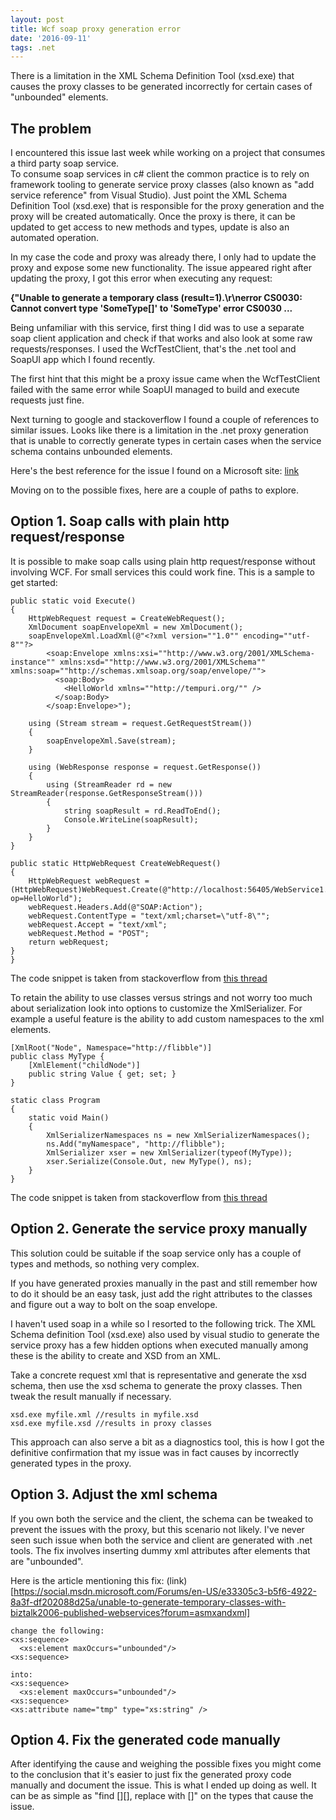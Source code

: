 ```yaml
---
layout: post
title: Wcf soap proxy generation error
date: '2016-09-11'
tags: .net
---
```


There is a limitation in the XML Schema Definition Tool (xsd.exe) that causes the proxy classes to be generated incorrectly for certain cases of "unbounded" elements.

## The problem

I encountered this issue last week while working on a project that consumes a third party soap service.  
To consume soap services in c# client the common practice is to rely on framework tooling to generate service proxy classes (also known as "add service reference" from Visual Studio). Just point the XML Schema Definition Tool (xsd.exe) that is responsible for the proxy generation and the proxy will be created automatically. Once the proxy is there, it can be updated to get access to new methods and types, update is also an automated operation.

In my case the code and proxy was already there, I only had to update the proxy and expose some new functionality. The issue appeared right after updating the proxy, I got this error when executing any request:

**{"Unable to generate a temporary class (result=1).\r\nerror CS0030: Cannot convert type 'SomeType[]' to 'SomeType' error CS0030 ...**

Being unfamiliar with this service, first thing I did was to use a separate soap client application and check if that works and also look at some raw requests/responses. I used the WcfTestClient, that's the .net tool and SoapUI app which I found recently.

The first hint that this might be a proxy issue came when the WcfTestClient failed with the same error while SoapUI managed to build and execute requests just fine.

Next turning to google and stackoverflow I found a couple of references to similar issues. Looks like there is a limitation in the .net proxy generation
that is unable to correctly generate types in certain cases when the service schema contains unbounded elements.

Here's the best reference for the issue I found on a Microsoft site: [link](https://social.msdn.microsoft.com/Forums/en-US/e33305c3-b5f6-4922-8a3f-df202088d25a/unable-to-generate-temporary-classes-with-biztalk2006-published-webservices?forum=asmxandxml)

Moving on to the possible fixes, here are a couple of paths to explore.

## Option 1. Soap calls with plain http request/response

It is possible to make soap calls using plain http request/response without involving WCF. For small services this could work fine. This is a sample to get started:

```
public static void Execute()
{
    HttpWebRequest request = CreateWebRequest();
    XmlDocument soapEnvelopeXml = new XmlDocument();
    soapEnvelopeXml.LoadXml(@"<?xml version=""1.0"" encoding=""utf-8""?>
        <soap:Envelope xmlns:xsi=""http://www.w3.org/2001/XMLSchema-instance"" xmlns:xsd=""http://www.w3.org/2001/XMLSchema"" xmlns:soap=""http://schemas.xmlsoap.org/soap/envelope/"">
          <soap:Body>
            <HelloWorld xmlns=""http://tempuri.org/"" />
          </soap:Body>
        </soap:Envelope>");

    using (Stream stream = request.GetRequestStream())
    {
        soapEnvelopeXml.Save(stream);
    }

    using (WebResponse response = request.GetResponse())
    {
        using (StreamReader rd = new StreamReader(response.GetResponseStream()))
        {
            string soapResult = rd.ReadToEnd();
            Console.WriteLine(soapResult);
        }
    }
}

public static HttpWebRequest CreateWebRequest()
{
    HttpWebRequest webRequest = (HttpWebRequest)WebRequest.Create(@"http://localhost:56405/WebService1.asmx?op=HelloWorld");
    webRequest.Headers.Add(@"SOAP:Action");
    webRequest.ContentType = "text/xml;charset=\"utf-8\"";
    webRequest.Accept = "text/xml";
    webRequest.Method = "POST";
    return webRequest;
}
}
```
The code snippet is taken from stackoverflow from [this thread](http://stackoverflow.com/questions/4791794/client-to-send-soap-request-and-received-response)


To retain the ability to use classes versus strings and not worry too much about serialization look into options to customize the XmlSerializer.
For example a useful feature is the ability to add custom namespaces to the xml elements.

```
[XmlRoot("Node", Namespace="http://flibble")]
public class MyType {
    [XmlElement("childNode")]
    public string Value { get; set; }
}

static class Program
{
    static void Main()
    {
        XmlSerializerNamespaces ns = new XmlSerializerNamespaces();
        ns.Add("myNamespace", "http://flibble");
        XmlSerializer xser = new XmlSerializer(typeof(MyType));
        xser.Serialize(Console.Out, new MyType(), ns);
    }
}
```
The code snippet is taken from stackoverflow from [this thread](http://stackoverflow.com/questions/2339782/xml-serialization-and-namespace-prefixes)


## Option 2. Generate the service proxy manually

This solution could be suitable if the soap service only has a couple of types and methods, so nothing very complex.

If you have generated proxies manually in the past and still remember how to do it should be an easy task, just add the right attributes to the classes and figure out a way to bolt on the soap envelope.

I haven't used soap in a while so I resorted to the following trick. The XML Schema definition Tool (xsd.exe) also used by visual studio to generate the service proxy has a few hidden options when executed manually among these is the ability to create and XSD from an XML.

Take a concrete request xml that is representative and generate the xsd schema, then use the xsd schema to generate the proxy classes. Then tweak the result manually if necessary.

```
xsd.exe myfile.xml //results in myfile.xsd
xsd.exe myfile.xsd //results in proxy classes
```

This approach can also serve a bit as a diagnostics tool, this is how I got the definitive confirmation that my issue was in fact causes by incorrectly generated types in the proxy.

## Option 3. Adjust the xml schema

If you own both the service and the client, the schema can be tweaked to prevent the issues with the proxy, but this scenario not likely. I've never seen such issue when both the service and client are generated with .net tools. The fix involves inserting dummy xml attributes after elements that are "unbounded".

Here is the article mentioning this fix: (link)[https://social.msdn.microsoft.com/Forums/en-US/e33305c3-b5f6-4922-8a3f-df202088d25a/unable-to-generate-temporary-classes-with-biztalk2006-published-webservices?forum=asmxandxml]

```
change the following:
<xs:sequence>
  <xs:element maxOccurs="unbounded"/>
<xs:sequence>

into:
<xs:sequence>
  <xs:element maxOccurs="unbounded"/>
<xs:sequence>
<xs:attribute name="tmp" type="xs:string" />
```

## Option 4. Fix the generated code manually

After identifying the cause and weighing the possible fixes you might come to the conclusion that it's easier to just fix the generated proxy code manually and document the issue. This is what I ended up doing as well. It can be as simple as "find [][], replace with []" on the types that cause the issue.

